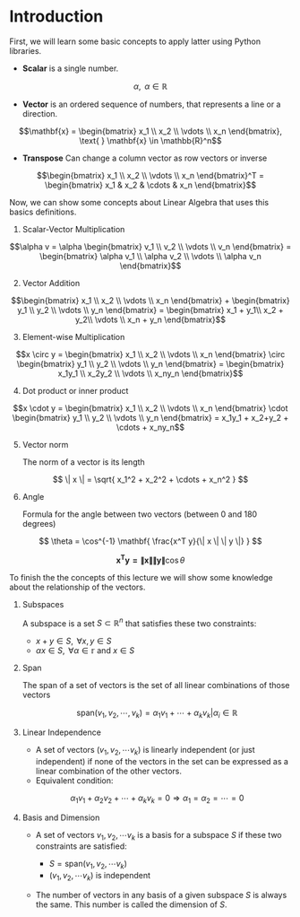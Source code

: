# Introduction

First, we will learn some basic concepts to apply latter using Python libraries.

- **Scalar** is a single number.

$$\alpha, \text{ } \alpha \in \mathbb{R}$$

- **Vector** is an ordered sequence of numbers, that represents a line or a direction.

$$\mathbf{x} = \begin{bmatrix}
x_1 \\ 
x_2 \\ 
\vdots \\
x_n
\end{bmatrix},
\text{ } \mathbf{x} \in \mathbb{R}^n$$
    
- **Transpose** Can change a column vector as row vectors or inverse

$$\begin{bmatrix}
x_1 \\ 
x_2 \\ 
\vdots \\
x_n
\end{bmatrix}^T = \begin{bmatrix}
x_1 & x_2 & \cdots & x_n
\end{bmatrix}$$

Now, we can show some concepts about Linear Algebra that uses this basics definitions.

1. Scalar-Vector Multiplication

$$\alpha v = \alpha \begin{bmatrix}
v_1 \\ 
v_2 \\ 
\vdots \\
v_n
\end{bmatrix} = \begin{bmatrix}
\alpha v_1 \\ 
\alpha v_2 \\ 
\vdots \\
\alpha v_n
\end{bmatrix}$$

2. Vector Addition

$$\begin{bmatrix}
x_1 \\ 
x_2 \\ 
\vdots \\
x_n
\end{bmatrix} + \begin{bmatrix}
y_1 \\ 
y_2 \\ 
\vdots \\
y_n
\end{bmatrix} = \begin{bmatrix}
x_1 + y_1\\ 
x_2 + y_2\\ 
\vdots \\
x_n + y_n
\end{bmatrix}$$

3. Element-wise Multiplication

$$x \circ y = \begin{bmatrix}
x_1 \\ 
x_2 \\ 
\vdots \\
x_n
\end{bmatrix} \circ \begin{bmatrix}
y_1 \\ 
y_2 \\ 
\vdots \\
y_n
\end{bmatrix} = \begin{bmatrix}
x_1y_1 \\ 
x_2y_2 \\ 
\vdots \\
x_ny_n
\end{bmatrix}$$

4. Dot product or inner product

$$x \cdot y = \begin{bmatrix}
x_1 \\ 
x_2 \\ 
\vdots \\
x_n
\end{bmatrix} \cdot \begin{bmatrix}
y_1 \\ 
y_2 \\ 
\vdots \\
y_n
\end{bmatrix} = x_1y_1 + x_2+y_2 + \cdots + x_ny_n$$

5. Vector norm
    
    The norm of a vector is its length

$$
\| x \| = \sqrt{ x_1^2 + x_2^2 + \cdots + x_n^2 }
$$

6. Angle
    
    Formula for the angle between two vectors (between 0 and 180 degrees)

$$
\theta = \cos^{-1} \mathbf{ \frac{x^T y}{\| x \| \| y \|} }
$$

$$
\mathbf{ x^T y = \| x \| \| y \| } \cos{\theta}
$$

To finish the the concepts of this lecture we will show some knowledge about the relationship of the vectors.

1. Subspaces

    A subspace is a set $S \subset \mathbb{R}^n$ that satisfies these two constraints:
    - $x + y \in S, \text{ } \forall x, y \in S$
    - $\alpha x \in S,  \text{ } \forall \alpha \in \mathbb{r}$ and $x \in S$ 

2. Span

    The span of a set of vectors is the set of all linear combinations of those vectors

    $$\text{span}(v_1, v_2, \cdots, v_k) = {\alpha_1 v_1 + \cdots + \alpha_k v_k | \alpha_i \in \mathbb{R}}$$

3. Linear Independence 

    - A set of vectors $(v_1, v_2, \cdots v_k)$ is linearly independent (or just independent) if none of the vectors in the set can be expressed as a linear combination of the other vectors. 
    - Equivalent condition:

    $$\alpha_1 v_1 + \alpha_2 v_2 + \cdots + \alpha_k v_k = 0 \Rightarrow \alpha_1 = \alpha_2 = \cdots = 0$$

4. Basis and Dimension

    - A set of vectors ${v_1, v_2, \cdots v_k}$ is a basis for a subspace $S$ if these two constraints are satisfied:
        - $S = \text{span} (v_1, v_2, \cdots v_k)$
        - $(v_1, v_2, \cdots v_k)$ is independent

    - The number of vectors in any basis of a given subspace $S$ is always the same. This number is called the dimension of $S$.